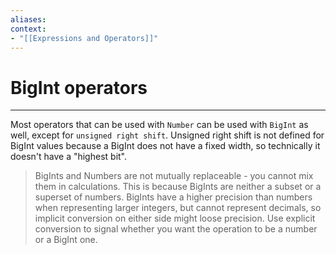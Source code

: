 ```yaml
---
aliases:
context:
- "[[Expressions and Operators]]"
---
```


# BigInt operators

---
Most operators that can be used with `Number` can be used with `BigInt` as well, except for `unsigned right shift`.
Unsigned right shift is not defined for BigInt values because a BigInt does not have a fixed width, so technically it doesn't have a "highest bit".

> BigInts and Numbers are not mutually replaceable - you cannot mix them in calculations.
This is because BigInts are neither a subset or a superset of numbers.
BigInts have a higher precision than numbers when representing larger integers, but cannot represent decimals, so implicit conversion on either side might loose precision.
Use explicit conversion to signal whether you want the operation to be a number or a BigInt one.
